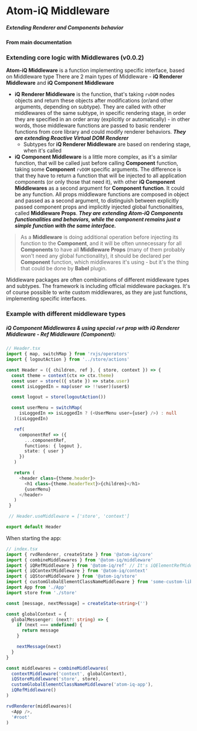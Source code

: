 # Atom-iQ Middleware
##### Extending Renderer and Components behavior

#### From main documentation
### Extending core logic with Middlewares (v0.0.2)
**Atom-iQ Middleware** is a function implementing specific interface, based on Middleware type
There are 2 main types of Middleware - **iQ Renderer Middleware** and **iQ Component Middleware**
- **iQ Renderer Middleware** is the function, that's taking `rvDOM` nodes objects and return these objects after
 modifications (or/and other arguments, depending on subtype). They are called with other middlewares of the same subtype,
 in specific rendering stage, in order they are specified in an order array (explicitly or automatically) - in other
 words, those middleware functions are passed to basic renderer functions from core library and could modify
 renderer behaviors.
 _**They are extending Reactive Virtual DOM Renderer**_
   - Subtypes for **iQ Renderer Middleware** are based on rendering stage, when it's called
- **iQ Component Middleware** is a little more complex, as it's a similar function, that will be called just before
 calling **Component** function, taking some **Component** `rvDOM` specific arguments. The difference is that they have
 to return a function that will be injected to all application components (or only those that need it), with other
 **iQ Component Middlewares** as a second argument for **Component function**. It could be any function. All props
 middleware functions are composed in object and passed as a second argument, to distinguish between explicitly
 passed component props and implicitly injected global functionalities, called **Middleware Props**.
 _**They are extending Atom-iQ Components functionalities and behaviors, while the component remains
 just a simple function with the same interface.**_

> As a **Middleware** is doing additional operation before injecting its function to the **Component**, and it will be often
> unnecessary for all **Components** to have all **Middleware Props** (many of them probably won't need any global
> functionality), it should be declared per **Component** function, which middlewares it's using - but it's the thing
> that could be done by **Babel** plugin.

Middleware packages are often combinations of different middleware types and subtypes.
The framework is including official middleware packages.
It's of course possible to write custom middlewares, as they are just functions, implementing specific interfaces.

### Example with different middleware types

##### _iQ Component Middlewares_ & using special `ref` prop with _iQ Renderer Middleware_ - Ref Middleware (Component):
```typescript jsx
// Header.tsx
import { map, switchMap } from 'rxjs/operators'
import { logoutAction } from '../store/actions'

const Header = ({ children, ref }, { store, context }) => {
  const theme = context(ctx => ctx.theme)
  const user = store(({ state }) => state.user)
  const isLoggedIn = map(user => !!user)(user$)

  const logout = store(logoutAction())

  const userMenu = switchMap(
     isLoggedIn => isLoggedIn ? (<UserMenu user={user} />) : null
   )(isLoggedIn)

   ref(
     componentRef => ({
       ...componentRef,
       functions: { logout },
       state: { user }
     })
   )

   return (
     <header class={theme.header}>
       <h1 class={theme.headerText}>{children}</h1>
       {userMenu}
     </header>
   )
 }

 // Header.useMiddleware = ['store', 'context']

export default Header
```
When starting the app:
```typescript jsx
// index.tsx
import { rvdRenderer, createState } from '@atom-iq/core'
import { combineMiddlewares } from '@atom-iq/middleware'
import { iQRefMiddleware } from '@atom-iq/ref' // It's iQElementRefMiddleware and iQComponentRefMiddleware combined, they could be used separately
import { iQContextMiddleware } from '@atom-iq/context'
import { iQStoreMiddleware } from '@atom-iq/store'
import { customGlobalElementClassNameMiddleware } from 'some-custom-library'
import App from './App'
import store from './store'

const [message, nextMessage] = createState<string>('')

const globalContext = {
  globalMessenger: (next?: string) => {
    if (next === undefined) {
      return message
    }

    nextMessage(next)
  }
}

const middlewares = combineMiddlewares(
  contextMiddleware('context', globalContext),
  iQStoreMiddleware('store', store),
  customGlobalElementClassNameMiddleware('atom-iq-app'),
  iQRefMiddleware()
)

rvdRenderer(middlewares)(
  <App />,
  '#root'
)
```
